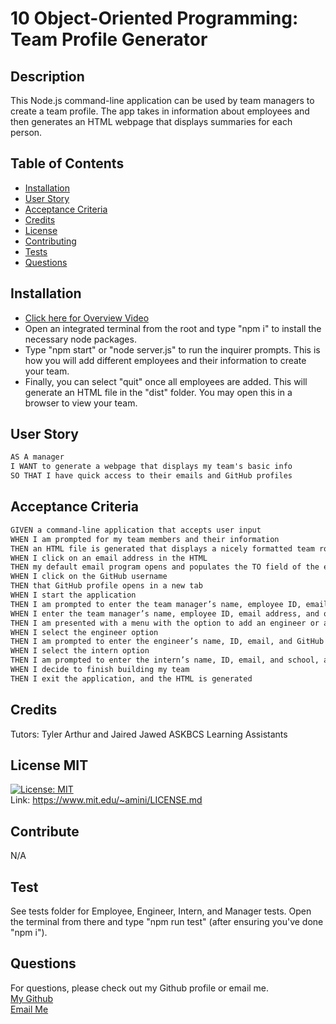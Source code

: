 # 10 Object-Oriented Programming: Team Profile Generator

  ## Description  
This Node.js command-line application can be used by team managers to create a team profile. The app takes in information about employees and then generates an HTML webpage that displays summaries for each person. 

  ## Table of Contents
- [Installation](#installation)
- [User Story](#userstory)
- [Acceptance Criteria](#acceptancecriteria)
- [Credits](#credits)
- [License](#license)
- [Contributing](#contribute)
- [Tests](#test)
- [Questions](#questions)  


## Installation  
 - [Click here for Overview Video](https://youtu.be/Xg-WGRQmbTk)
 - Open an integrated terminal from the root and type "npm i" to install the necessary node packages. 
 - Type "npm start" or "node server.js" to run the inquirer prompts. This is how you will add different employees and their information to create your team. 
 - Finally, you can select "quit" once all employees are added. This will generate an HTML file in the "dist" folder. You may open this in a browser to view your team.


## User Story
```md
AS A manager
I WANT to generate a webpage that displays my team's basic info
SO THAT I have quick access to their emails and GitHub profiles
```

## Acceptance Criteria
```md
GIVEN a command-line application that accepts user input
WHEN I am prompted for my team members and their information
THEN an HTML file is generated that displays a nicely formatted team roster based on user input
WHEN I click on an email address in the HTML
THEN my default email program opens and populates the TO field of the email with the address
WHEN I click on the GitHub username
THEN that GitHub profile opens in a new tab
WHEN I start the application
THEN I am prompted to enter the team manager’s name, employee ID, email address, and office number
WHEN I enter the team manager’s name, employee ID, email address, and office number
THEN I am presented with a menu with the option to add an engineer or an intern or to finish building my team
WHEN I select the engineer option
THEN I am prompted to enter the engineer’s name, ID, email, and GitHub username, and I am taken back to the menu
WHEN I select the intern option
THEN I am prompted to enter the intern’s name, ID, email, and school, and I am taken back to the menu
WHEN I decide to finish building my team
THEN I exit the application, and the HTML is generated
```

## Credits  
  Tutors: Tyler Arthur and Jaired Jawed
  ASKBCS Learning Assistants

## License MIT
[![License: MIT](https://img.shields.io/badge/License-MIT-yellow.svg)](https://opensource.org/licenses/MIT)  
Link: https://www.mit.edu/~amini/LICENSE.md  
      
  ## Contribute  
  N/A  

  ## Test
  See tests folder for Employee, Engineer, Intern, and Manager tests. Open the terminal from there and type "npm run test" (after ensuring you've done "npm i").


  ## Questions  
  For questions, please check out my Github profile or email me.  
    [My Github](https://www.github.com/jones406)  
   [Email Me](mailto:brookejones406@gmail.com)  
